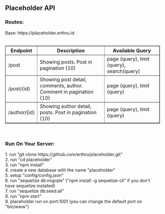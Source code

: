 <h2>Placeholder API</h2>
<h3>Routes:</h3>
<span>Base: https://placeholder.erthru.id</span>
<br /><br />
<table border="1px solid #000000" width="900px">
    <tr>
        <th>Endpoint</th>
        <th>Description</th>
        <th>Available Query</th>
    </tr>
    <tr>
        <td>/post</td>
        <td>Showing posts. Post in pagination (10)</td>
        <td>page (query), limit (query), search(query)</td>
    </tr>
    <tr>
        <td>/post/{id}</td>
        <td>Showing post detail, comments, author. Comment in pagination (10)</td>
        <td>page (query), limit (query)</td>
    </tr>
    <tr>
        <td>/author/{id}</td>
        <td>Showing author detail, posts. Post in pagination (10)</td>
        <td>page (query), limit (query)</td>
    </tr>
</table>
<br />
<h3>Run On Your Server:</h3>
<p>
    1. run "git clone https://github.com/erthru/placeholder.git"<br />
    2. run "cd placeholder"<br />
    3. run "npm install"<br />
    4. create a new database with the name "placeholder"<br />
    5. setup "config/config.json"<br />
    6. run "sequelize db:migrate" ("npm install -g sequelize-cli" if you don't have sequelize installed)<br />
    7. run "sequelize db:seed:all"<br />
    8. run "npm start"<br />
    9. placeholder run on port:1001 (you can change the default port on "bin/www")
</p>